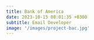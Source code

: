 ```yaml
---
title: Bank of America
date: 2023-10-15 08:01:35 +0300
subtitle: Email Developer
image: '/images/project-bac.jpg'
---
```

